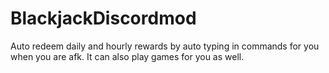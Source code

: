 # BlackjackDiscordmod
Auto redeem daily and hourly rewards by auto typing in commands for you when you are afk. It can also play games for you as well. 
